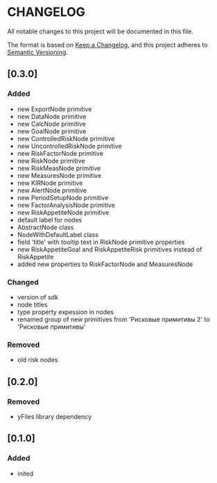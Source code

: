 # **CHANGELOG**

All notable changes to this project will be documented in this file.

The format is based on [Keep a Changelog](https://keepachangelog.com/en/1.0.0/),
and this project adheres to [Semantic Versioning](https://semver.org/spec/v2.0.0.html).

## [0.3.0]

### Added

- new ExportNode primitive
- new DataNode primitive
- new CalcNode primitive
- new GoalNode primitive
- new ControlledRiskNode primitive
- new UncontrolledRiskNode primitive
- new RiskFactorNode primitive
- new RiskNode primitive
- new RiskMeasNode primitive
- new MeasuresNode primitive
- new KIRNode primitive
- new AlertNode primitive
- new PeriodSetupNode primitive
- new FactorAnalysisNode primitive
- new RiskAppetiteNode primitive
- default label for nodes
- AbstractNode class
- NodeWithDefaultLabel class
- field 'title' with tooltip text in RiskNode primitive properties
- new RiskAppetiteGoal and RiskAppetiteRisk primitives instead of RiskAppetite
- added new properties to RiskFactorNode and MeasuresNode

### Changed

- version of sdk
- node titles
- type property expession in nodes
- renamed group of new primitives from 'Рисковые примитивы 2' to 'Рисковые примитивы'

### Removed

- old risk nodes

## [0.2.0]

### Removed

- yFiles library dependency

## [0.1.0]

### Added

- inited
